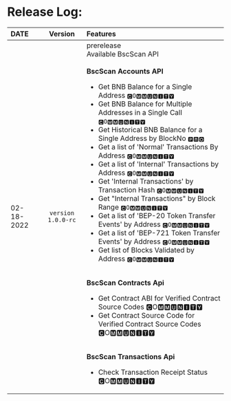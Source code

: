 # Release Log:

| DATE       |      Version       | Features                                                     |
| :--------- | :----------------: | :----------------------------------------------------------- |
| 02-18-2022 | `version 1.0.0-rc` | prerelease<br />Available BscScan API <br /><br />**BscScan Accounts API** <ul><li>Get BNB Balance for a Single Address `🅲O🅼🅼🆄🅽🅸🆃🆈`</li><li>Get BNB Balance for Multiple Addresses in a Single Call `🅲O🅼🅼🆄🅽🅸🆃🆈`</li><li>Get Historical BNB Balance for a Single Address by BlockNo `🅿🆁🅾`</li><li>Get a list of 'Normal' Transactions By Address `🅲O🅼🅼🆄🅽🅸🆃🆈`</li><li>Get a list of 'Internal' Transactions by Address `🅲O🅼🅼🆄🅽🅸🆃🆈`</li><li>Get 'Internal Transactions' by Transaction Hash `🅲O🅼🅼🆄🅽🅸🆃🆈`</li><li>Get "Internal Transactions" by Block Range `🅲O🅼🅼🆄🅽🅸🆃🆈`</li><li>Get a list of 'BEP-20 Token Transfer Events' by Address `🅲O🅼🅼🆄🅽🅸🆃🆈`</li><li>Get a list of 'BEP-721 Token Transfer Events' by Address `🅲O🅼🅼🆄🅽🅸🆃🆈`</li><li>Get list of Blocks Validated by Address `🅲O🅼🅼🆄🅽🅸🆃🆈`</li></ul><br />**BscScan Contracts Api**<ul><li>Get Contract ABI for Verified Contract Source Codes 🅲O🅼🅼🆄🅽🅸🆃🆈</li><li>Get Contract Source Code for Verified Contract Source Codes 🅲O🅼🅼🆄🅽🅸🆃🆈</li></ul> <br /> **BscScan Transactions Api** <ul><li>Check Transaction Receipt Status  🅲O🅼🅼🆄🅽🅸🆃🆈</li></ul> |
